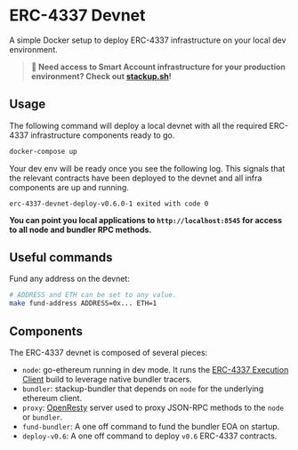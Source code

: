 # ERC-4337 Devnet

A simple Docker setup to deploy ERC-4337 infrastructure on your local dev environment.

> **🚀 Need access to Smart Account infrastructure for your production environment? Check out [stackup.sh](https://www.stackup.sh/)!**

## Usage

The following command will deploy a local devnet with all the required ERC-4337 infrastructure components ready to go.

```bash
docker-compose up
```

Your dev env will be ready once you see the following log. This signals that the relevant contracts have been deployed to the devnet and all infra components are up and running.

```
erc-4337-devnet-deploy-v0.6.0-1 exited with code 0
```

**You can point you local applications to `http://localhost:8545` for access to all node and bundler RPC methods.**

## Useful commands

Fund any address on the devnet:

```bash
# ADDRESS and ETH can be set to any value.
make fund-address ADDRESS=0x... ETH=1
```

## Components

The ERC-4337 devnet is composed of several pieces:

- `node`: go-ethereum running in dev mode. It runs the [ERC-4337 Execution Client](https://github.com/stackup-wallet/erc-4337-execution-clients) build to leverage native bundler tracers.
- `bundler`: stackup-bundler that depends on `node` for the underlying ethereum client.
- `proxy`: [OpenResty](https://openresty.org/en/) server used to proxy JSON-RPC methods to the `node` or `bundler`.
- `fund-bundler`: A one off command to fund the bundler EOA on startup.
- `deploy-v0.6`: A one off command to deploy `v0.6` ERC-4337 contracts.
